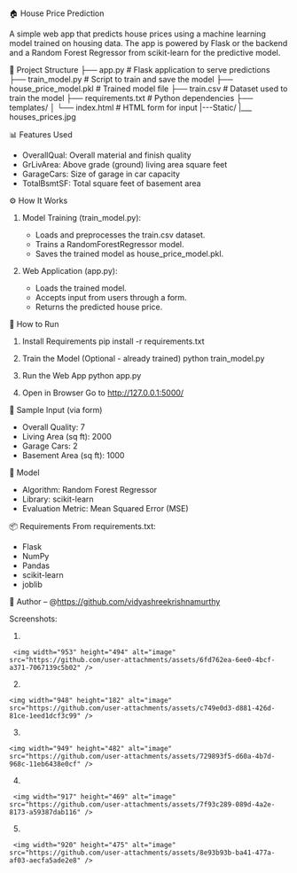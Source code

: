 🏠 House Price Prediction


A simple web app that predicts house prices using a machine learning model trained on housing data. 
The app is powered by Flask or the backend and a Random Forest Regressor from scikit-learn for the predictive model.




📂 Project Structure
├── app.py                  # Flask application to serve predictions
├── train_model.py          # Script to train and save the model
├── house_price_model.pkl   # Trained model file
├── train.csv               # Dataset used to train the model
├── requirements.txt        # Python dependencies
├── templates/
│   └── index.html          # HTML form for input 
|---Static/
    |___ houses_prices.jpg




📊 Features Used
* OverallQual: Overall material and finish quality
* GrLivArea: Above grade (ground) living area square feet
* GarageCars: Size of garage in car capacity
* TotalBsmtSF: Total square feet of basement area
  



⚙️ How It Works
1. Model Training (train_model.py):
    * Loads and preprocesses the train.csv dataset.
    * Trains a RandomForestRegressor model.
    * Saves the trained model as house_price_model.pkl.

2. Web Application (app.py):

    * Loads the trained model.
    * Accepts input from users through a form.
    * Returns the predicted house price.
      



🚀 How to Run
1. Install Requirements
pip install -r requirements.txt

2. Train the Model (Optional - already trained)
python train_model.py

3. Run the Web App
python app.py

4. Open in Browser
Go to http://127.0.0.1:5000/




🧪 Sample Input (via form)
* Overall Quality: 7
* Living Area (sq ft): 2000
* Garage Cars: 2
* Basement Area (sq ft): 1000




🧠 Model
* Algorithm: Random Forest Regressor
* Library: scikit-learn
* Evaluation Metric: Mean Squared Error (MSE)




📦 Requirements
From requirements.txt:
* Flask
* NumPy
* Pandas
* scikit-learn
* joblib




👤 Author – @https://github.com/vidyashreekrishnamurthy



Screenshots:


1.
  
     <img width="953" height="494" alt="image" src="https://github.com/user-attachments/assets/6fd762ea-6ee0-4bcf-a371-7067139c5b02" />


2.


    <img width="948" height="182" alt="image" src="https://github.com/user-attachments/assets/c749e0d3-d881-426d-81ce-1eed1dcf3c99" />

3.


    <img width="949" height="482" alt="image" src="https://github.com/user-attachments/assets/729893f5-d60a-4b7d-968c-11eb6438e0cf" />


4.


     <img width="917" height="469" alt="image" src="https://github.com/user-attachments/assets/7f93c289-089d-4a2e-8173-a59387dab116" />

5.


     <img width="920" height="475" alt="image" src="https://github.com/user-attachments/assets/8e93b93b-ba41-477a-af03-aecfa5ade2e8" />













